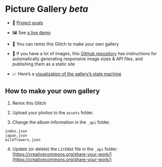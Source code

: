 
# Picture Gallery _beta_

* 📝 [Project goals](https://github.com/jimthoburn/picture-gallery/blob/master/README.markdown)

* 🖼 See [a live demo](https://picture-gallery.glitch.me)

* 🎏 You can remix this Glitch to make your own gallery

* 🤖 If you have a lot of images, this [GitHub repository](https://github.com/jimthoburn/picture-gallery) has instructions for automatically generating responsive image sizes & API files, and publishing them as a static site

* 📈 Here’s a [visualization of the gallery’s state machine](https://xstate.js.org/viz/?gist=18995ef2fca6c1949991f21b1b68c6d0)

## How to make your own gallery

1. Remix this Glitch

2. Upload your photos to the `assets` folder.

3. Change the album information in the `_api` folder.

```
index.json
japan.json
wildflowers.json
```

4. Update (or delete) the `LICENSE` file in the `_api` folder:  
[https://creativecommons.org/share-your-work/](https://creativecommons.org/share-your-work/)
